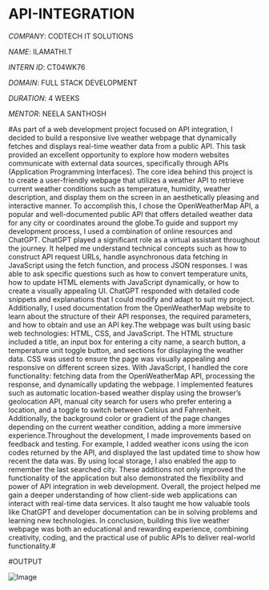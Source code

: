 # API-INTEGRATION

*COMPANY*: CODTECH IT SOLUTIONS

*NAME*: ILAMATHI.T

*INTERN ID*: CT04WK76

*DOMAIN*: FULL STACK DEVELOPMENT

*DURATION*: 4 WEEKS

*MENTOR*: NEELA SANTHOSH

#As part of a web development project focused on API integration, I decided to build a responsive live weather webpage that dynamically fetches and displays real-time weather data from a public API. This task provided an excellent opportunity to explore how modern websites communicate with external data sources, specifically through APIs (Application Programming Interfaces). The core idea behind this project is to create a user-friendly webpage that utilizes a weather API to retrieve current weather conditions such as temperature, humidity, weather description, and display them on the screen in an aesthetically pleasing and interactive manner. To accomplish this, I chose the OpenWeatherMap API, a popular and well-documented public API that offers detailed weather data for any city or coordinates around the globe.To guide and support my development process, I used a combination of online resources and ChatGPT. ChatGPT played a significant role as a virtual assistant throughout the journey. It helped me understand technical concepts such as how to construct API request URLs, handle asynchronous data fetching in JavaScript using the fetch function, and process JSON responses. I was able to ask specific questions such as how to convert temperature units, how to update HTML elements with JavaScript dynamically, or how to create a visually appealing UI. ChatGPT responded with detailed code snippets and explanations that I could modify and adapt to suit my project. Additionally, I used documentation from the OpenWeatherMap website to learn about the structure of their API responses, the required parameters, and how to obtain and use an API key.The webpage was built using basic web technologies: HTML, CSS, and JavaScript. The HTML structure included a title, an input box for entering a city name, a search button, a temperature unit toggle button, and sections for displaying the weather data. CSS was used to ensure the page was visually appealing and responsive on different screen sizes. With JavaScript, I handled the core functionality: fetching data from the OpenWeatherMap API, processing the response, and dynamically updating the webpage. I implemented features such as automatic location-based weather display using the browser’s geolocation API, manual city search for users who prefer entering a location, and a toggle to switch between Celsius and Fahrenheit. Additionally, the background color or gradient of the page changes depending on the current weather condition, adding a more immersive experience.Throughout the development, I made improvements based on feedback and testing. For example, I added weather icons using the icon codes returned by the API, and displayed the last updated time to show how recent the data was. By using local storage, I also enabled the app to remember the last searched city. These additions not only improved the functionality of the application but also demonstrated the flexibility and power of API integration in web development. Overall, the project helped me gain a deeper understanding of how client-side web applications can interact with real-time data services. It also taught me how valuable tools like ChatGPT and developer documentation can be in solving problems and learning new technologies. In conclusion, building this live weather webpage was both an educational and rewarding experience, combining creativity, coding, and the practical use of public APIs to deliver real-world functionality.#

#OUTPUT

![Image](https://github.com/user-attachments/assets/3532e03d-a86d-40bf-b891-933e74143653)

